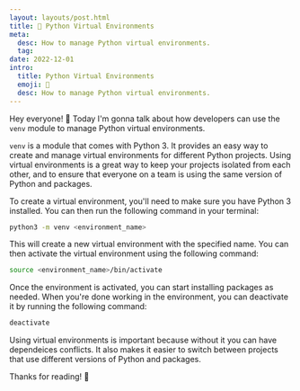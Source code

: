 ```yaml
---
layout: layouts/post.html
title: 🐍 Python Virtual Environments
meta:
  desc: How to manage Python virtual environments.
  tag:
date: 2022-12-01
intro:
  title: Python Virtual Environments
  emoji: 🐍
  desc: How to manage Python virtual environments.
---
```


Hey everyone! 🤩 Today I'm gonna talk about how developers can use the `venv` module to manage Python virtual environments. 

`venv` is a module that comes with Python 3. It provides an easy way to create and manage virtual environments for different Python projects. Using virtual environments is a great way to keep your projects isolated from each other, and to ensure that everyone on a team is using the same version of Python and packages.

To create a virtual environment, you'll need to make sure you have Python 3 installed. You can then run the following command in your terminal:

```bash
python3 -m venv <environment_name>
```

This will create a new virtual environment with the specified name. You can then activate the virtual environment using the following command:

```bash
source <environment_name>/bin/activate
```

Once the environment is activated, you can start installing packages as needed. When you're done working in the environment, you can deactivate it by running the following command:

```bash
deactivate
```

Using virtual environments is important because without it you can have dependeices conflicts. It also makes it easier to switch between projects that use different versions of Python and packages. 

Thanks for reading! 🙌
